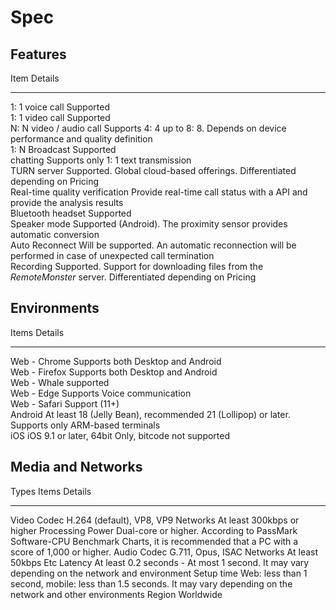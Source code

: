 Spec
====

Features
--------

  Item                             Details                                                                                                         
  -------------------------------- --------------------------------------------------------------------------------------------------------------- --
  1: 1 voice call                  Supported                                                                                                       
  1: 1 video call                  Supported                                                                                                       
  N: N video / audio call          Supports 4: 4 up to 8: 8. Depends on device performance and quality definition                                  
  1: N Broadcast                   Supported                                                                                                       
  chatting                         Supports only 1: 1 text transmission                                                                            
  TURN server                      Supported. Global cloud-based offerings. Differentiated depending on Pricing                                    
  Real-time quality verification   Provide real-time call status with a API and provide the analysis results                                       
  Bluetooth headset                Supported                                                                                                       
  Speaker mode                     Supported (Android). The proximity sensor provides automatic conversion                                         
  Auto Reconnect                   Will be supported. An automatic reconnection will be performed in case of unexpected call termination           
  Recording                        Supported. Support for downloading files from the *RemoteMonster* server. Differentiated depending on Pricing   

Environments
------------

  Items           Details                                                                                           
  --------------- ------------------------------------------------------------------------------------------------- --
  Web - Chrome    Supports both Desktop and Android                                                                 
  Web - Firefox   Supports both Desktop and Android                                                                 
  Web - Whale     supported                                                                                         
  Web - Edge      Supports Voice communication                                                                      
  Web - Safari    Support (11+)                                                                                     
  Android         At least 18 (Jelly Bean), recommended 21 (Lollipop) or later. Supports only ARM-based terminals   
  iOS             iOS 9.1 or later, 64bit Only, bitcode not supported                                               

Media and Networks
------------------

  Types   Items              Details
  ------- ------------------ ----------------------------------------------------------------------------------------------------------------------------------------
  Video   Codec              H.264 (default), VP8, VP9
          Networks           At least 300kbps or higher
          Processing Power   Dual-core or higher. According to PassMark Software-CPU Benchmark Charts, it is recommended that a PC with a score of 1,000 or higher.
  Audio   Codec              G.711, Opus, ISAC
          Networks           At least 50kbps
  Etc     Latency            At least 0.2 seconds - At most 1 second. It may vary depending on the network and environment
          Setup time         Web: less than 1 second, mobile: less than 1.5 seconds. It may vary depending on the network and other environments
          Region             Worldwide
